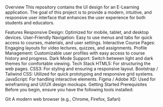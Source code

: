 Overview
This repository contains the UI design for an E-Learning application. The goal of this project is to provide a modern, intuitive, and responsive user interface that enhances the user experience for both students and educators.

Features
Responsive Design: Optimized for mobile, tablet, and desktop devices.
User-Friendly Navigation: Easy to use menus and tabs for quick access to courses, materials, and user settings.
Interactive Course Pages: Engaging layouts for video lectures, quizzes, and assignments.
Profile Management: Customizable user profiles with easy access to course history and progress.
Dark Mode Support: Switch between light and dark themes for comfortable viewing.
Tech Stack
HTML5: For structuring the web pages.
CSS3: For styling and ensuring a responsive layout.
Bootstrap / Tailwind CSS: Utilized for quick prototyping and responsive grid systems.
JavaScript: For handling interactive elements.
Figma / Adobe XD: Used for wireframing and UI/UX design mockups.
Getting Started
Prerequisites
Before you begin, ensure you have the following tools installed:

Git
A modern web browser (e.g., Chrome, Firefox, Safari)
